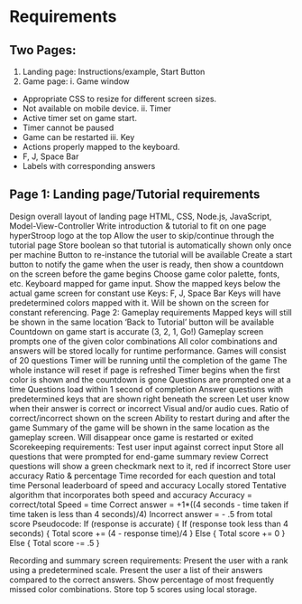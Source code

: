 # Requirements
## Two Pages:
 1. Landing page: Instructions/example, Start Button
 2. Game page: 
i. Game window
* Appropriate CSS to resize for different screen sizes.
* Not available on mobile device.
ii. Timer
* Active timer set on game start.
* Timer cannot be paused
* Game can be restarted
iii. Key
* Actions properly mapped to the keyboard.
* F, J, Space Bar
* Labels with corresponding answers
## Page 1: Landing page/Tutorial requirements
Design overall layout of landing page
HTML, CSS, Node.js, JavaScript, Model-View-Controller
Write introduction & tutorial to fit on one page
hyperStroop logo at the top
Allow the user to skip/continue through the tutorial page
Store boolean so that tutorial is automatically shown only once per machine
Button to re-instance the tutorial will be available
Create a start button to notify the game when the user is ready, then show a countdown on the screen before the game begins
Choose game color palette, fonts, etc.
Keyboard mapped for game input.
Show the mapped keys below the actual game screen for constant use
Keys: F, J, Space Bar
Keys will have predetermined colors mapped with it. Will be shown on the screen for constant referencing.
Page 2: Gameplay requirements
Mapped keys will still be shown in the same location
‘Back to Tutorial’ button will be available
Countdown on game start is accurate (3, 2, 1, Go!)
Gameplay screen prompts one of the given color combinations
All color combinations and answers will be stored locally for runtime performance.
Games will consist of 20 questions 
Timer will be running until the completion of the game
The whole instance will reset if page is refreshed
Timer begins when the first color is shown and the countdown is gone
Questions are prompted one at a time
Questions load within 1 second of completion
Answer questions with predetermined keys that are shown right beneath the screen
Let user know when their answer is correct or incorrect
Visual and/or audio cues.
Ratio of correct/incorrect shown on the screen
Ability to restart during and after the game
Summary of the game will be shown in the same location as the gameplay screen.
Will disappear once game is restarted or exited
Scorekeeping requirements: 
Test user input against correct input 
Store all questions that were prompted for end-game summary review
Correct questions will show a green checkmark next to it, red if incorrect
Store user accuracy
Ratio & percentage
Time recorded for each question and total time
Personal leaderboard of speed and accuracy
Locally stored
Tentative algorithm that incorporates both speed and accuracy
Accuracy = correct/total
Speed = time
Correct answer = +1*((4 seconds - time taken if time taken is less than 4 seconds)/4)
Incorrect answer = - .5 from total score
Pseudocode:
If (response is accurate) {
	If (response took less than 4 seconds) {
		Total score += (4 - response time)/4
	} Else {
		Total score += 0 
	 } Else {
		Total score -= .5
}

Recording and summary screen requirements:
Present the user with a rank using a predetermined scale.
Present the user a list of their answers compared to the correct answers.
Show percentage of most frequently missed color combinations.
Store top 5 scores using local storage.

